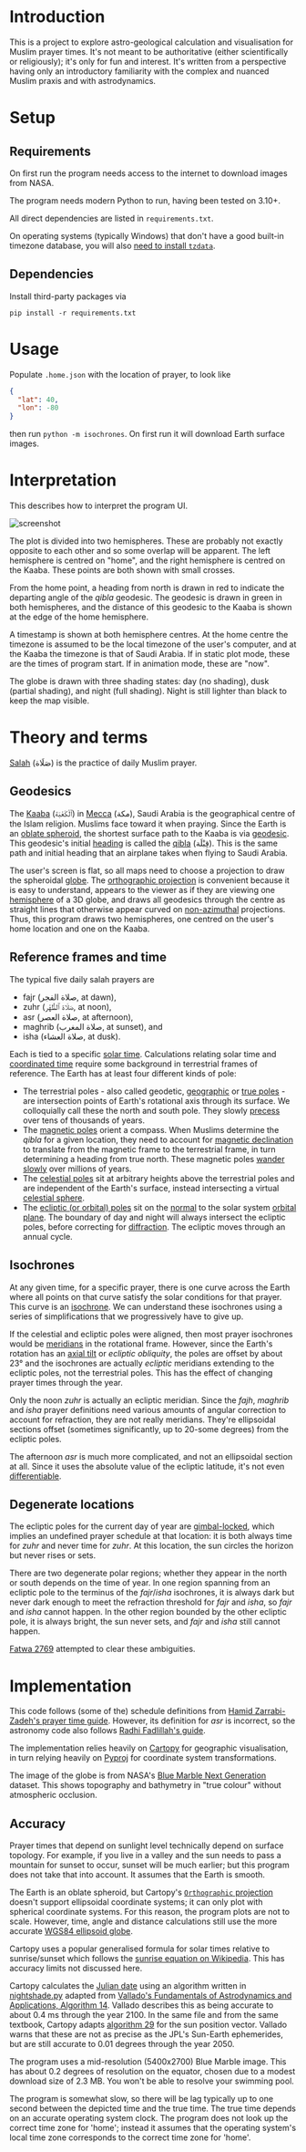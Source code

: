 Introduction
============

This is a project to explore astro-geological calculation and visualisation for
Muslim prayer times. It's not meant to be authoritative (either scientifically
or religiously); it's only for fun and interest. It's written from a
perspective having only an introductory familiarity with the complex and
nuanced Muslim praxis and with astrodynamics.


Setup
=====

Requirements
------------

On first run the program needs access to the internet to download images from NASA.

The program needs modern Python to run, having been tested on 3.10+.

All direct dependencies are listed in `requirements.txt`.

On operating systems (typically Windows) that don't have a good built-in
timezone database, you will also 
[need to install `tzdata`](https://docs.python.org/3/library/zoneinfo.html#data-sources).

Dependencies
------------

Install third-party packages via

`pip install -r requirements.txt`


Usage
=====

Populate `.home.json` with the location of prayer, to look like

```json
{
  "lat": 40,
  "lon": -80
}
```

then run `python -m isochrones`. On first run it will download Earth surface
images.


Interpretation
==============

This describes how to interpret the program UI.

![screenshot](https://github.com/reinderien/isochrones/assets/1236420/43cde1cc-3036-4f8e-a3fe-2337dbb93588)

The plot is divided into two hemispheres. These are probably not exactly
opposite to each other and so some overlap will be apparent. The left
hemisphere is centred on "home", and the right hemisphere is centred on the
Kaaba. These points are both shown with small crosses.

From the home point, a heading from north is drawn in red to indicate the
departing angle of the _qibla_ geodesic. The geodesic is drawn in green in both
hemispheres, and the distance of this geodesic to the Kaaba is shown at the
edge of the home hemisphere.

A timestamp is shown at both hemisphere centres. At the home centre the
timezone is assumed to be the local timezone of the user's computer, and at the
Kaaba the timezone is that of Saudi Arabia. If in static plot mode, these are
the times of program start. If in animation mode, these are "now".

The globe is drawn with three shading states: day (no shading), dusk (partial
shading), and night (full shading). Night is still lighter than black to keep
the map visible.


Theory and terms
================

[Salah](https://en.wikipedia.org/wiki/Salah) (صَلَاة)
is the practice of daily Muslim prayer.

Geodesics
---------

The [Kaaba](https://en.wikipedia.org/wiki/Kaaba) (ٱلْكَعْبَة)
in [Mecca](https://en.wikipedia.org/wiki/Mecca) (مكة),
Saudi Arabia is the geographical centre of the Islam religion. Muslims face
toward it when praying. Since the Earth is an
[oblate spheroid](https://en.wikipedia.org/wiki/Equatorial_bulge), the shortest
surface path to the Kaaba is via
[geodesic](https://en.wikipedia.org/wiki/Geodesics_on_an_ellipsoid). This
geodesic's initial [heading](https://en.wikipedia.org/wiki/Heading_(navigation))
is called the [qibla](https://en.wikipedia.org/wiki/Qibla) (قِبْلَة).
This is the same path and initial heading that an airplane takes when flying to
Saudi Arabia.

The user's screen is flat, so all maps need to choose a projection to
draw the spheroidal [globe](https://en.wikipedia.org/wiki/Globe).
The [orthographic projection](https://en.wikipedia.org/wiki/Orthographic_projection)
is convenient because it is easy to understand, appears to the viewer as if
they are viewing one
[hemisphere](https://en.wikipedia.org/wiki/Hemispheres_of_Earth)
of a 3D globe, and draws all geodesics through the centre as straight lines
that  otherwise appear curved on
[non-azimuthal](https://en.wikipedia.org/wiki/Map_projection#Azimuthal_.28projections_onto_a_plane.29)
projections. Thus, this program draws two hemispheres, one centred on the
user's home location and one on the Kaaba.

Reference frames and time
-------------------------

The typical five daily salah prayers are

- fajr (صلاة الفجر, at dawn),
- zuhr (صَلَاة ٱلظُّهْر, at noon),
- asr (صلاة العصر, at afternoon),
- maghrib (صلاة المغرب, at sunset), and
- isha (صلاة العشاء, at dusk).

Each is tied to a specific [solar time](https://en.wikipedia.org/wiki/Solar_time).
Calculations relating solar time and
[coordinated time](https://en.wikipedia.org/wiki/Coordinated_Universal_Time)
require some background in terrestrial frames of reference. The Earth has at
least four different kinds of pole:

- The terrestrial poles - also called geodetic,
  [geographic](https://en.wikipedia.org/wiki/Geographic_coordinate_system) or
  [true poles](https://en.wikipedia.org/wiki/True_north) - are intersection
  points of Earth's rotational axis through its surface. We colloquially call
  these the north and south pole. They slowly
  [precess](https://en.wikipedia.org/wiki/Axial_precession) over tens of
  thousands of years.
- The [magnetic poles](https://en.wikipedia.org/wiki/Poles_of_astronomical_bodies#Magnetic_poles)
  orient a compass. When Muslims determine the _qibla_ for a given location,
  they need to account for
  [magnetic declination](https://en.wikipedia.org/wiki/Magnetic_declination) to
  translate from the magnetic frame to the terrestrial frame, in turn
  determining a heading from true north. These magnetic poles
  [wander slowly](https://en.wikipedia.org/wiki/Paleomagnetism)
  over millions of years.
- The [celestial poles](https://en.wiktionary.org/wiki/celestial_pole) sit at
  arbitrary heights above the terrestrial poles and are independent of the
  Earth's surface, instead intersecting a virtual
  [celestial sphere](https://en.wikipedia.org/wiki/Celestial_sphere).
- The [ecliptic (or orbital) poles](https://en.wikipedia.org/wiki/Orbital_pole#Ecliptic_pole)
  sit on the [normal](https://en.wikipedia.org/wiki/Normal_(geometry)) to the
  solar system [orbital plane](https://en.wikipedia.org/wiki/Ecliptic). The
  boundary of day and night will always intersect the ecliptic poles, before
  correcting for [diffraction](https://en.wikipedia.org/wiki/Dawn).
  The ecliptic moves through an annual cycle.

Isochrones
----------

At any given time, for a specific prayer, there is one curve across the Earth
where all points on that curve satisfy the solar conditions for that prayer.
This curve is an [isochrone](https://en.wiktionary.org/wiki/isochrone). We can
understand these isochrones using a series of simplifications that we
progressively have to give up.

If the celestial and ecliptic poles were aligned, then most prayer isochrones
would be [meridians](https://en.wikipedia.org/wiki/Meridian_(geography)) in the
rotational frame. However, since the Earth's rotation has an
[axial tilt](https://en.wikipedia.org/wiki/Axial_tilt) or _ecliptic obliquity_,
the poles are offset by about 23° and the isochrones are actually _ecliptic_
meridians extending to the ecliptic poles, not the terrestrial poles. This has
the effect of changing prayer times through the year.

Only the noon _zuhr_ is actually an ecliptic meridian. Since the _fajh_,
_maghrib_ and _isha_ prayer definitions need various amounts of angular
correction to account for refraction, they are not really meridians. They're
ellipsoidal sections offset (sometimes significantly, up to 20-some degrees)
from the ecliptic poles.

The afternoon _asr_ is much more complicated, and not an ellipsoidal section at
all. Since it uses the absolute value of the ecliptic latitude, it's not even
[differentiable](https://en.wikipedia.org/wiki/Differentiable_function).

Degenerate locations
--------------------

The ecliptic poles for the current day of year are
[gimbal-locked](https://en.wikipedia.org/wiki/Gimbal_lock), which implies an
undefined prayer schedule at that location: it is both always time for _zuhr_
and never time for _zuhr_. At this location, the sun circles the horizon but
never rises or sets.

There are two degenerate polar regions; whether they appear in the north or
south depends on the time of year. In one region spanning from an ecliptic pole
to the terminus of the _fajr_/_isha_ isochrones, it is always dark but never
dark enough to meet the refraction threshold for _fajr_ and _isha_, so _fajr_
and _isha_ cannot happen. In the other region bounded by the other ecliptic
pole, it is always bright, the sun never sets, and _fajr_ and _isha_ still
cannot happen.

[Fatwa 2769](https://islamqa.info/en/answers/5842/how-to-pray-and-fast-in-countries-where-the-day-or-night-is-continuous)
attempted to clear these ambiguities.


Implementation
==============

This code follows (some of the) schedule definitions from
[Hamid Zarrabi-Zadeh's prayer time guide](http://www.praytimes.org/calculation/).
However, its definition for _asr_ is incorrect, so the astronomy code also
follows
[Radhi Fadlillah's guide](https://radhifadlillah.com/blog/2020-09-06-calculating-prayer-times/).

The implementation relies heavily on [Cartopy](https://scitools.org.uk/cartopy/docs/latest)
for geographic visualisation, in turn relying heavily on
[Pyproj](https://pyproj4.github.io/pyproj/stable/) for coordinate system
transformations.

The image of the globe is from NASA's
[Blue Marble Next Generation](https://visibleearth.nasa.gov/images/73751/july-blue-marble-next-generation-w-topography-and-bathymetry/73753l)
dataset. This shows topography and bathymetry in "true colour" without
atmospheric occlusion.

Accuracy
--------

Prayer times that depend on sunlight level technically depend on surface
topology. For example, if you live in a valley and the sun needs to pass a
mountain for sunset to occur, sunset will be much earlier; but this program
does not take that into account. It assumes that the Earth is smooth.

The Earth is an oblate spheroid, but Cartopy's 
[`Orthographic` projection](https://scitools.org.uk/cartopy/docs/latest/reference/projections.html#orthographic)
doesn't support ellipsoidal coordinate systems; it can only plot with spherical
coordinate systems. For this reason, the program plots are not to scale.
However, time, angle and distance calculations still use the more accurate
[WGS84 ellipsoid globe](https://scitools.org.uk/cartopy/docs/latest/reference/generated/cartopy.crs.Globe.html#cartopy.crs.Globe).

Cartopy uses a popular generalised formula for solar times relative to
sunrise/sunset which follows the 
[sunrise equation on Wikipedia](https://en.wikipedia.org/wiki/Sunrise_equation#Generalized_equation).
This has accuracy limits not discussed here.

Cartopy calculates the [Julian date](https://en.wikipedia.org/wiki/Julian_day)
using an algorithm written in
[nightshade.py](https://github.com/SciTools/cartopy/blob/main/lib/cartopy/feature/nightshade.py#L101)
adapted from
[Vallado's Fundamentals of Astrodynamics and Applications, Algorithm 14](https://archive.org/details/FundamentalsOfAstrodynamicsAndApplications/page/n209/mode/2up).
Vallado describes this as being accurate to about 0.4 ms through the year 2100.
In the same file and from the same textbook, Cartopy adapts
[algorithm 29](https://archive.org/details/FundamentalsOfAstrodynamicsAndApplications/page/n305/mode/1up)
for the sun position vector. Vallado warns that these are not as precise as
the JPL's Sun-Earth ephemerides, but are still accurate to 0.01 degrees through
the year 2050.

The program uses a mid-resolution (5400x2700) Blue Marble image. This has about
0.2 degrees of resolution on the equator, chosen due to a modest download size
of 2.3 MB. You won't be able to resolve your swimming pool.

The program is somewhat slow, so there will be lag typically up to one second
between the depicted time and the true time. The true time depends on an
accurate operating system clock. The program does not look up the correct time
zone for 'home'; instead it assumes that the operating system's local time zone
corresponds to the correct time zone for 'home'.
